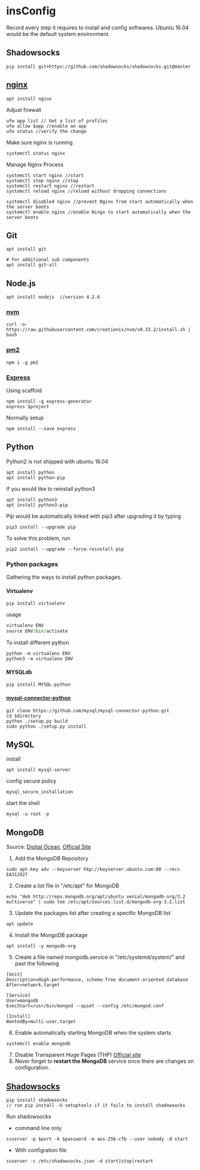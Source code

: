 # insConfig
Record every step it requires to install and config softwares. Ubuntu 16.04 would be the default system environment.

## Shadowsocks
```shell
pip install git+https://github.com/shadowsocks/shadowsocks.git@master
```

## [nginx](https://www.digitalocean.com/community/tutorials/how-to-install-nginx-on-ubuntu-16-04)

```shell
apt install nginx
```

Adjust firewall

```shell
ufw app list // Get a list of profiles
ufw allow $app //enable an app
ufw status //verify the change
```

Make sure nginx is running
```shell
systemctl status nginx
```

Manage Nginx Process
```shell
systemctl start nginx //start
systemctl stop nginx //stop
systemctl restart nginx //restart
systemctl reload nginx //reload without dropping connections

systemctl disabled nginx //prevent Nginx from start automatically when the server boots
systemctl enable nginx //enable Ningx to start automatically when the server boots
```

## Git
```shell
apt install git

# For additional sub components
apt install git-all 
```

## Node.js

```shell
apt install nodejs  //version 4.2.6
```

### [nvm](https://github.com/creationix/nvm)
```shell
curl -o- https://raw.githubusercontent.com/creationix/nvm/v0.33.2/install.sh | bash
```
### [pm2](https://github.com/Unitech/pm2)
```shell
npm i -g pm2
```

### [Express](https://expressjs.com)

Using scaffold

```shell
npm install -g express-generator
express $project
```

Normally setup

```shell
npm install --save express
```

## Python

Python2 is not shipped with ubuntu 16.04

```shell
apt install python
apt install python-pip
```

If you would like to reinstall python3

```shell
apt install python3
apt install python3-pip
```

Pip would be automatically linked with pip3 after upgrading it by typing

```shell
pip3 install --upgrade pip
```

To solve this problem, run

```shell
pip2 install --upgrade --force-reinstall pip
```

### Python packages

Gathering the ways to install python packages.

#### Virtualenv

```shell
pip install virtualenv
```

usage

```python
virtualenv ENV
source ENV/bin/activate
```

To install different python

```shell
python -m virtualenv ENV
python3 -m virtualenv ENV
```

#### MYSQLdb

```shell
pip install MYSQL-python
```

#### [mysql-connector-python](https://github.com/mysql/mysql-connector-python/blob/master/setup.py)

```shell
git clone https://github.com/mysql/mysql-connector-python.git
cd $directory
python ./setup.py build
sudo python ./setup.py install
```

## MySQL

install

```shell
apt install mysql-server
```

config secure policy

```shell
mysql_secure_installation
```

start the shell

```shell
mysql -u root -p
```



## MongoDB

Source: [Digital Ocean](https://www.digitalocean.com/community/tutorials/how-to-install-mongodb-on-ubuntu-16-04), [Official Site](https://docs.mongodb.com/manual/tutorial/install-mongodb-enterprise-on-ubuntu/)

1. Add the MongoDB Repository

```shell
sudo apt-key adv --keyserver hkp://keyserver.ubuntu.com:80 --recv EA312927
```

2. Create a list file in "/etc/apt" for MongoDB

```shell
echo "deb http://repo.mongodb.org/apt/ubuntu xenial/mongodb-org/3.2 multiverse" | sudo tee /etc/apt/sources.list.d/mongodb-org-3.2.list
```

3. Update the packages list after creating a specific MongoDB list

```shell
apt update
```

4. Install the MongoDB package

```shell
apt install -y mongodb-org
```

5. Create a file named mongodb.service in "/etc/systemd/system/" and past the following

```shell
[Unit]
Description=High-performance, schema-free document-oriented database
After=network.target

[Service]
User=mongodb
ExecStart=/usr/bin/mongod --quiet --config /etc/mongod.conf

[Install]
WantedBy=multi-user.target
```

6. Enable automatically starting MongoDB when the system starts

```shell
systemctl enable mongodb
```

7. Disable Transparent Huge Pages (THP) [Official site](https://docs.mongodb.com/manual/tutorial/transparent-huge-pages/#transparent-huge-pages-thp-settings)
8. Never forget to **restart the MongoDB** service once there are changes on configuration.

## [Shadowsocks](https://github.com/shadowsocks/shadowsocks/wiki)

```shell
pip install shadowsocks
// run pip install -U setuptools if it fails to install shadowsocks
```
Run shadowsocks
- command line only
```shell
ssserver -p $port -k $password -m aes-256-cfb --user nobody -d start
```
- With configration file
```shell
ssserver -c /etc/shadowsocks.json -d start|stop|restart

```
